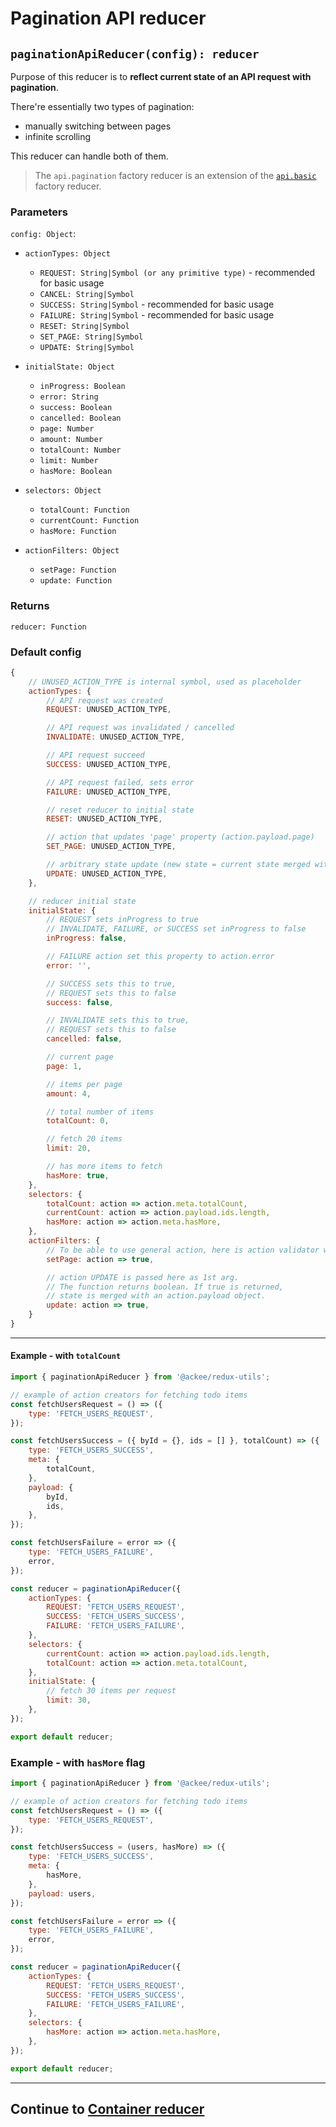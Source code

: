 # Pagination API reducer

## `paginationApiReducer(config): reducer`

Purpose of this reducer is to **reflect current state of an API request with pagination**.

There're essentially two types of pagination:

-   manually switching between pages
-   infinite scrolling

This reducer can handle both of them.

> The `api.pagination` factory reducer is an extension of the [`api.basic`](../basic/README.md) factory reducer.

### Parameters

`config: Object`:

-   `actionTypes: Object`

    -   `REQUEST: String|Symbol (or any primitive type)` - recommended for basic usage
    -   `CANCEL: String|Symbol`
    -   `SUCCESS: String|Symbol` - recommended for basic usage
    -   `FAILURE: String|Symbol` - recommended for basic usage
    -   `RESET: String|Symbol`
    -   `SET_PAGE: String|Symbol`
    -   `UPDATE: String|Symbol`

-   `initialState: Object`

    -   `inProgress: Boolean`
    -   `error: String`
    -   `success: Boolean`
    -   `cancelled: Boolean`
    -   `page: Number`
    -   `amount: Number`
    -   `totalCount: Number`
    -   `limit: Number`
    -   `hasMore: Boolean`

-   `selectors: Object`

    -   `totalCount: Function`
    -   `currentCount: Function`
    -   `hasMore: Function`

-   `actionFilters: Object`
    -   `setPage: Function`
    -   `update: Function`

### Returns

`reducer: Function`

### Default config

```js
{
    // UNUSED_ACTION_TYPE is internal symbol, used as placeholder
    actionTypes: {
        // API request was created
        REQUEST: UNUSED_ACTION_TYPE,

        // API request was invalidated / cancelled
        INVALIDATE: UNUSED_ACTION_TYPE,

        // API request succeed
        SUCCESS: UNUSED_ACTION_TYPE,

        // API request failed, sets error
        FAILURE: UNUSED_ACTION_TYPE,

        // reset reducer to initial state
        RESET: UNUSED_ACTION_TYPE,

        // action that updates 'page' property (action.payload.page)
        SET_PAGE: UNUSED_ACTION_TYPE,

        // arbitrary state update (new state = current state merged with action.payload object)
        UPDATE: UNUSED_ACTION_TYPE,
    },

    // reducer initial state
    initialState: {
        // REQUEST sets inProgress to true
        // INVALIDATE, FAILURE, or SUCCESS set inProgress to false
        inProgress: false,

        // FAILURE action set this property to action.error
        error: '',

        // SUCCESS sets this to true,
        // REQUEST sets this to false
        success: false,

        // INVALIDATE sets this to true,
        // REQUEST sets this to false
        cancelled: false,

        // current page
        page: 1,

        // items per page
        amount: 4,

        // total number of items
        totalCount: 0,

        // fetch 20 items
        limit: 20,

        // has more items to fetch
        hasMore: true,
    },
    selectors: {
        totalCount: action => action.meta.totalCount,
        currentCount: action => action.payload.ids.length,
        hasMore: action => action.meta.hasMore,
    },
    actionFilters: {
        // To be able to use general action, here is action validator where you can filter out unwanted actions (e.g. action.meta.category !== 'myCategory')
        setPage: action => true,

        // action UPDATE is passed here as 1st arg.
        // The function returns boolean. If true is returned,
        // state is merged with an action.payload object.
        update: action => true,
    }
}
```

---

#### Example - with `totalCount`

```js
import { paginationApiReducer } from '@ackee/redux-utils';

// example of action creators for fetching todo items
const fetchUsersRequest = () => ({
    type: 'FETCH_USERS_REQUEST',
});

const fetchUsersSuccess = ({ byId = {}, ids = [] }, totalCount) => ({
    type: 'FETCH_USERS_SUCCESS',
    meta: {
        totalCount,
    },
    payload: {
        byId,
        ids,
    },
});

const fetchUsersFailure = error => ({
    type: 'FETCH_USERS_FAILURE',
    error,
});

const reducer = paginationApiReducer({
    actionTypes: {
        REQUEST: 'FETCH_USERS_REQUEST',
        SUCCESS: 'FETCH_USERS_SUCCESS',
        FAILURE: 'FETCH_USERS_FAILURE',
    },
    selectors: {
        currentCount: action => action.payload.ids.length,
        totalCount: action => action.meta.totalCount,
    },
    initialState: {
        // fetch 30 items per request
        limit: 30,
    },
});

export default reducer;
```

### Example - with `hasMore` flag

```js
import { paginationApiReducer } from '@ackee/redux-utils';

// example of action creators for fetching todo items
const fetchUsersRequest = () => ({
    type: 'FETCH_USERS_REQUEST',
});

const fetchUsersSuccess = (users, hasMore) => ({
    type: 'FETCH_USERS_SUCCESS',
    meta: {
        hasMore,
    },
    payload: users,
});

const fetchUsersFailure = error => ({
    type: 'FETCH_USERS_FAILURE',
    error,
});

const reducer = paginationApiReducer({
    actionTypes: {
        REQUEST: 'FETCH_USERS_REQUEST',
        SUCCESS: 'FETCH_USERS_SUCCESS',
        FAILURE: 'FETCH_USERS_FAILURE',
    },
    selectors: {
        hasMore: action => action.meta.hasMore,
    },
});

export default reducer;
```

---

## Continue to [Container reducer](./containerReducer.md)
